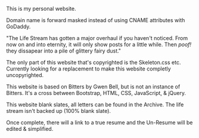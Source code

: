 This is my personal website.

Domain name is forward masked instead of using CNAME attributes with GoDaddy.

"The Life Stream has gotten a major overhaul if you haven't noticed. From now on and into eternity, it will only show posts for a little while. Then *poof!* they dissapear into a pile of glittery fairy dust."

The only part of this website that's copyrighted is the Skeleton.css etc. Currently looking for a replacement to make this website completly uncopyrighted.

This website is based on Bitters by Gwen Bell, but is not an instance of Bitters. It's a cross between Bootstrap, HTML, CSS, JavaScript, & jQuery.

This website blank slates, all letters can be found in the Archive.  The life stream isn't backed up (100% blank slate).

Once complete, there will a link to a true resume and the Un-Resume will be edited & simplified. 
